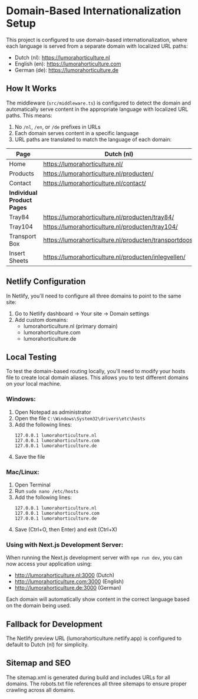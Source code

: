 # Domain-Based Internationalization Setup

This project is configured to use domain-based internationalization, where each language is served from a separate domain with localized URL paths:

- Dutch (nl): https://lumorahorticulture.nl
- English (en): https://lumorahorticulture.com
- German (de): https://lumorahorticulture.de

## How It Works

The middleware (`src/middleware.ts`) is configured to detect the domain and automatically serve content in the appropriate language with localized URL paths. This means:

1. No `/nl`, `/en`, or `/de` prefixes in URLs
2. Each domain serves content in a specific language
3. URL paths are translated to match the language of each domain:

| Page          | Dutch (nl)                      | English (en)                     | German (de)                      |
|---------------|----------------------------------|----------------------------------|----------------------------------|
| Home          | https://lumorahorticulture.nl/   | https://lumorahorticulture.com/  | https://lumorahorticulture.de/   |
| Products      | https://lumorahorticulture.nl/producten/ | https://lumorahorticulture.com/products/ | https://lumorahorticulture.de/produkte/ |
| Contact       | https://lumorahorticulture.nl/contact/ | https://lumorahorticulture.com/contact/ | https://lumorahorticulture.de/kontakt/ |
| **Individual Product Pages** |                   |                                  |                                  |
| Tray84        | https://lumorahorticulture.nl/producten/tray84/ | https://lumorahorticulture.com/products/tray84/ | https://lumorahorticulture.de/produkte/tray84/ |
| Tray104       | https://lumorahorticulture.nl/producten/tray104/ | https://lumorahorticulture.com/products/tray104/ | https://lumorahorticulture.de/produkte/tray104/ |
| Transport Box | https://lumorahorticulture.nl/producten/transportdoos/ | https://lumorahorticulture.com/products/transportbox/ | https://lumorahorticulture.de/produkte/transportbox/ |
| Insert Sheets | https://lumorahorticulture.nl/producten/inlegvellen/ | https://lumorahorticulture.com/products/insertsheets/ | https://lumorahorticulture.de/produkte/einlegebogen/ |

## Netlify Configuration

In Netlify, you'll need to configure all three domains to point to the same site:

1. Go to Netlify dashboard → Your site → Domain settings
2. Add custom domains:
   - lumorahorticulture.nl (primary domain)
   - lumorahorticulture.com
   - lumorahorticulture.de

## Local Testing

To test the domain-based routing locally, you'll need to modify your hosts file to create local domain aliases. This allows you to test different domains on your local machine.

### Windows:

1. Open Notepad as administrator
2. Open the file `C:\Windows\System32\drivers\etc\hosts`
3. Add the following lines:
   ```
   127.0.0.1 lumorahorticulture.nl
   127.0.0.1 lumorahorticulture.com
   127.0.0.1 lumorahorticulture.de
   ```
4. Save the file

### Mac/Linux:

1. Open Terminal
2. Run `sudo nano /etc/hosts`
3. Add the following lines:
   ```
   127.0.0.1 lumorahorticulture.nl
   127.0.0.1 lumorahorticulture.com
   127.0.0.1 lumorahorticulture.de
   ```
4. Save (Ctrl+O, then Enter) and exit (Ctrl+X)

### Using with Next.js Development Server:

When running the Next.js development server with `npm run dev`, you can now access your application using:

- http://lumorahorticulture.nl:3000 (Dutch)
- http://lumorahorticulture.com:3000 (English)
- http://lumorahorticulture.de:3000 (German)

Each domain will automatically show content in the correct language based on the domain being used.

## Fallback for Development

The Netlify preview URL (lumorahorticulture.netlify.app) is configured to default to Dutch (nl) for simplicity.

## Sitemap and SEO

The sitemap.xml is generated during build and includes URLs for all domains. The robots.txt file references all three sitemaps to ensure proper crawling across all domains.
